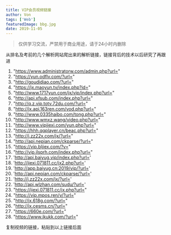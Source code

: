 ```yaml
---
title: VIP会员视频链接
author: Von
tags: ['Web']
featuredImage: bbg.jpg
date: 2019-11-05
---
```


>仅供学习交流，严禁用于商业用途，请于24小时内删除

从排名及考前的几个解析网站爬出来的解析链接，链接背后的技术以后研究了再跟进


1. "https://www.administratorw.com/admin.php?url="
2. "https://yun.odflv.com/?url="
3. "http://goudidiao.com/?url="
4. "https://jx.maoyun.tv/index.php?id="
5. "http://www.1717yun.com/jx/vip/index.php?url="
6. "http://api.xfsub.com/index.php?url="
7. "http://q.z.vip.totv.72du.com/?url="
8. "http://jx.api.163ren.com/vod.php?url="
9. "http://www.0335haibo.com/tong.php?url="
10. "http://www.wmxz.wang/video.php?url="
11. "http://www.vipjiexi.com/yun.php?url="
12. "https://hhh.qqplayer.cn/beac.php?url="
13. "http://j.zz22x.com/jx/?url="
14. "http://api.nepian.com/ckparse/?url="
15. "https://vip.bljiex.com/?v="
16. "http://vip.jlsprh.com/index.php?url="
17. 'http://api.baiyug.vip/index.php?url='
18. 'http://jiexi.071811.cc/jx2.php?url='
19. 'http://app.baiyug.cn:2019/vip/?url='
20. 'http://api.nepian.com/ckparse/?url='
21. 'http://j.zz22x.com/jx/?url='
22. 'http://api.wlzhan.com/sudu/?url='
23. "https://jiexi.071811.cc/jx.php?url="
24. "https://vip.mpos.ren/v/?url="
25. "http://jx.618g.com/?url="
26. "http://jx.cesms.cn/?url="
27. "https://660e.com/?url="
28. "https://www.ikukk.com/?url="

复制视频的链接，粘贴到以上链接后面

